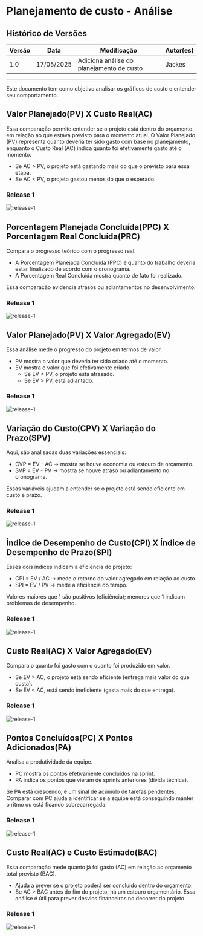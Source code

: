 # Planejamento de custo - Análise

## Histórico de Versões

| Versão | Data       | Modificação                | Autor(es)         |
|--------|------------|----------------------------|-------------------|
|   1.0  | 17/05/2025 | Adiciona análise do planejamento de custo     | Jackes        |

---

Este documento tem como objetivo analisar os gráficos de custo e entender seu comportamento.

## Valor Planejado(PV) X Custo Real(AC)
Essa comparação permite entender se o projeto está dentro do orçamento em relação ao que estava previsto para o momento atual. O Valor Planejado (PV) representa quanto deveria ter sido gasto com base no planejamento, enquanto o Custo Real (AC) indica quanto foi efetivamente gasto até o momento.
- Se AC > PV, o projeto está gastando mais do que o previsto para essa etapa.
- Se AC < PV, o projeto gastou menos do que o esperado.
### Release 1
![release-1](../../assets/images/custo/release-1/Gerenciamento-de-custo-0.png)

## Porcentagem Planejada Concluída(PPC) X Porcentagem Real Concluída(PRC)
Compara o progresso teórico com o progresso real.
- A Porcentagem Planejada Concluída (PPC) é quanto do trabalho deveria estar finalizado de acordo com o cronograma.
- A Porcentagem Real Concluída mostra quanto de fato foi realizado.

Essa comparação evidencia atrasos ou adiantamentos no desenvolvimento.
### Release 1
![release-1](../../assets/images/custo/release-1/Gerenciamento-de-custo-1.png)

## Valor Planejado(PV) X Valor Agregado(EV)
Essa análise mede o progresso do projeto em termos de valor.
- PV mostra o valor que deveria ter sido criado até o momento.
- EV mostra o valor que foi efetivamente criado.
    - Se EV < PV, o projeto está atrasado.
    - Se EV > PV, está adiantado.
### Release 1
![release-1](../../assets/images/custo/release-1/Gerenciamento-de-custo-2.png)

## Variação do Custo(CPV) X Variação do Prazo(SPV)
Aqui, são analisadas duas variações essenciais:
- CVP = EV - AC → mostra se houve economia ou estouro de orçamento.
- SVP = EV - PV → mostra se houve atraso ou adiantamento no cronograma.

Essas variáveis ajudam a entender se o projeto está sendo eficiente em custo e prazo.
### Release 1
![release-1](../../assets/images/custo/release-1/Gerenciamento-de-custo-3.png)

## Índice de Desempenho de Custo(CPI) X Índice de Desempenho de Prazo(SPI)
Esses dois índices indicam a eficiência do projeto:
- CPI = EV / AC → mede o retorno do valor agregado em relação ao custo.
- SPI = EV / PV → mede a eficiência do tempo.

Valores maiores que 1 são positivos (eficiência); menores que 1 indicam problemas de desempenho.
### Release 1
![release-1](../../assets/images/custo/release-1/Gerenciamento-de-custo-4.png)

## Custo Real(AC) X Valor Agregado(EV)
Compara o quanto foi gasto com o quanto foi produzido em valor.
- Se EV > AC, o projeto está sendo eficiente (entrega mais valor do que custa).
- Se EV < AC, está sendo ineficiente (gasta mais do que entrega).
### Release 1
![release-1](../../assets/images/custo/release-1/Gerenciamento-de-custo-5.png)

## Pontos Concluídos(PC) X Pontos Adicionados(PA)
Analisa a produtividade da equipe.
- PC mostra os pontos efetivamente concluídos na sprint.
- PA indica os pontos que vieram de sprints anteriores (dívida técnica).

Se PA está crescendo, é um sinal de acúmulo de tarefas pendentes. Comparar com PC ajuda a identificar se a equipe está conseguindo manter o ritmo ou está ficando sobrecarregada.
### Release 1
![release-1](../../assets/images/custo/release-1/Gerenciamento-de-custo-6.png)

## Custo Real(AC) e Custo Estimado(BAC)
Essa comparação mede quanto já foi gasto (AC) em relação ao orçamento total previsto (BAC). 
- Ajuda a prever se o projeto poderá ser concluído dentro do orçamento.
- Se AC > BAC antes do fim do projeto, há um estouro orçamentário.
    Essa análise é útil para prever desvios financeiros no decorrer do projeto.
### Release 1
![release-1](../../assets/images/custo/release-1/Gerenciamento-de-custo-7.png)